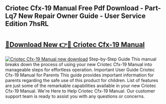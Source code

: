 ## Criotec Cfx-19 Manual Free Pdf Download - Part-Lq7 New Repair Owner Guide - User Service Edition 7hsRL

# <h2><a href="http://bc21623.oget.top/?id=Criotec+Cfx-19+Manual">🔗Download New 👉🔴 Criotec Cfx-19 Manual</a></h2>

[![Criotec Cfx-19 Manual new download](https://i.imgur.com/5g1atiW.png)](http://bc21623.oget.top/?id=Criotec+Cfx-19+Manual)
Step-by-Step Guide This manual breaks down the process of using your new Criotec Cfx-19 Manual into manageable steps for effortless operation. Important User Guide Criotec Cfx-19 Manual for Parents This guide provides important information for parents regarding the safe use of this product for children. List of features are just some of the remarkable capabilities available in your new Criotec Cfx-19 Manual. We're Here to Help Criotec Cfx-19 Manual. Our customer support team is ready to assist you with any questions or concerns.
